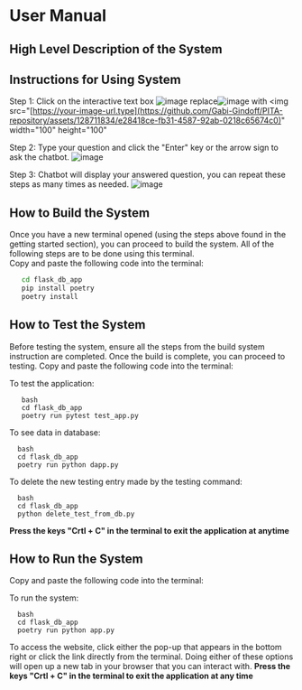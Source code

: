 # User Manual

## High Level Description of the System

## Instructions for Using System

Step 1: Click on the interactive text box
![image](https://github.com/Gabi-Gindoff/PITA-repository/assets/128711834/e28418ce-fb31-4587-92ab-0218c65674c0)
replace![ image]([https://your-image-url.type](https://github.com/Gabi-Gindoff/PITA-repository/assets/128711834/e28418ce-fb31-4587-92ab-0218c65674c0)) with <img src="[https://your-image-url.type](https://github.com/Gabi-Gindoff/PITA-repository/assets/128711834/e28418ce-fb31-4587-92ab-0218c65674c0)" width="100" height="100"

Step 2: Type your question and click the "Enter" key or the arrow sign to ask the chatbot.
![image](https://github.com/Gabi-Gindoff/PITA-repository/assets/128711834/8d1a28da-abb6-42b3-b36b-6aed19ad3977)

Step 3: Chatbot will display your answered question, you can repeat these steps as many times as needed.
![image](https://github.com/Gabi-Gindoff/PITA-repository/assets/128711834/275a4f4b-f7fa-4958-b37d-595bb2bd827e)



## How to Build the System
Once you have a new terminal opened (using the steps above found in the getting started section), you can proceed to build the system. All of the following steps are to be done using this terminal.  
Copy and paste the following code into the terminal:
```bash
   cd flask_db_app
   pip install poetry
   poetry install
```

## How to Test the System
Before testing the system, ensure all the steps from the build system instruction are completed. Once the build is complete, you can proceed to testing. 
Copy and paste the following code into the terminal:

To test the application:
```
   bash
   cd flask_db_app
   poetry run pytest test_app.py
```
To see data in database:
```
  bash
  cd flask_db_app
  poetry run python dapp.py
```
To delete the new testing entry made by the testing command:
```
  bash
  cd flask_db_app
  python delete_test_from_db.py
```

**Press the keys "Crtl + C" in the terminal to exit the application at anytime**

  

## How to Run the System
Copy and paste the following code into the terminal:

To run the system:
```
  bash
  cd flask_db_app
  poetry run python app.py
```
To access the website, click either the pop-up that appears in the bottom right or click the link directly from the terminal.
Doing either of these options will open up a new tab in your browser that you can interact with.
**Press the keys "Crtl + C" in the terminal to exit the application at any time**

